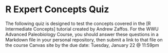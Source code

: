 # R Expert Concepts Quiz


The following quiz is designed to test the concepts covered in the [R Intermediate Concepts] tutorial created by Andrew Zaffos. For the WWU Advanced Paleobiology Course, you should answer these questions in a Markdown file in your personal repository, then submit a link to that file on the course Canvas site by the due date: Tuesday, January 22 @ 11:59pm
